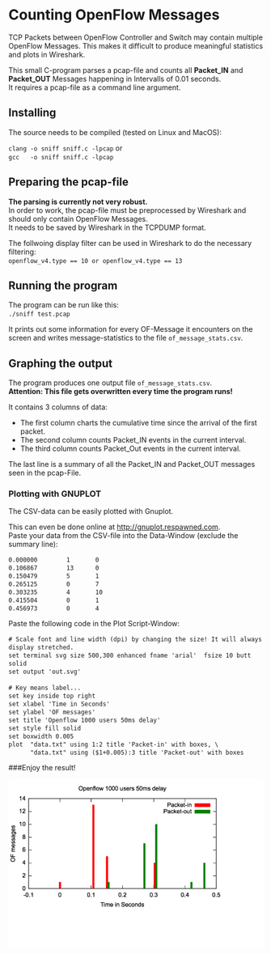 # Counting OpenFlow Messages 


TCP Packets between OpenFlow Controller and Switch may contain multiple OpenFlow Messages. This makes it difficult to
produce meaningful statistics and plots in Wireshark.

This small C-program parses a pcap-file and counts all **Packet\_IN** and **Packet\_OUT** Messages happening
in Intervalls of 0.01 seconds.  
It requires a pcap-file as a command line argument.

## Installing
 
The source needs to be compiled (tested on Linux and MacOS):

`clang -o sniff sniff.c -lpcap` or  
`gcc   -o sniff sniff.c -lpcap`  
 
 
## Preparing the pcap-file

**The parsing is currently not very robust.**  
In order to work, the pcap-file must be preprocessed by Wireshark and should only contain OpenFlow Messages.  
It needs to be saved by Wireshark in the TCPDUMP format. 

The follwoing display filter can be used in Wireshark to do the necessary filtering:  
`openflow_v4.type == 10 or openflow_v4.type == 13`


## Running the program
The program can be run like this:  
`./sniff test.pcap`

It prints out some information for every OF-Message it encounters on the screen
and writes message-statistics to the file `of_message_stats.csv`.
 
## Graphing the output
The program produces one output file `of_message_stats.csv`.   
**Attention: This file gets overwritten every time the program runs!**
  
It contains 3 columns of data: 

  * The first column charts the cumulative time since the arrival of the first packet.  
  * The second column counts Packet_IN events in the current interval.
  * The third column counts Packet_Out events in the current interval.

The last line is a summary of all the Packet\_IN and Packet\_OUT messages seen in the pcap-File.

### Plotting with GNUPLOT

The CSV-data can be easily plotted with Gnuplot.   

This can even be done online at <http://gnuplot.respawned.com>.  
Paste your data from the CSV-file into the Data-Window (exclude the summary line):

```
0.000000        1       0
0.106867        13      0
0.150479        5       1
0.265125        0       7
0.303235        4       10
0.415504        0       1
0.456973        0       4
```

Paste the following code in the Plot Script-Window:

```
# Scale font and line width (dpi) by changing the size! It will always display stretched.
set terminal svg size 500,300 enhanced fname 'arial'  fsize 10 butt solid
set output 'out.svg'

# Key means label...
set key inside top right
set xlabel 'Time in Seconds'
set ylabel 'OF messages'
set title 'Openflow 1000 users 50ms delay'
set style fill solid
set boxwidth 0.005
plot  "data.txt" using 1:2 title 'Packet-in' with boxes, \
      "data.txt" using ($1+0.005):3 title 'Packet-out' with boxes
```

###Enjoy the result!

 ![](graph.png)







